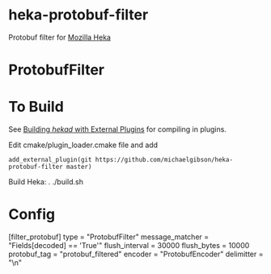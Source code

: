 heka-protobuf-filter
=========

Protobuf filter for [Mozilla Heka](http://hekad.readthedocs.org/)

ProtobufFilter
===========


To Build
========

See [Building *hekad* with External Plugins](http://hekad.readthedocs.org/en/latest/installing.html#build-include-externals)
for compiling in plugins.

Edit cmake/plugin_loader.cmake file and add

    add_external_plugin(git https://github.com/michaelgibson/heka-protobuf-filter master)

Build Heka:
	. ./build.sh


Config
======
[filter_protobuf]
type = "ProtobufFilter"
message_matcher = "Fields[decoded] == 'True'"
flush_interval = 30000
flush_bytes = 10000
protobuf_tag = "protobuf_filtered"
encoder = "ProtobufEncoder"
delimitter = "\n"
